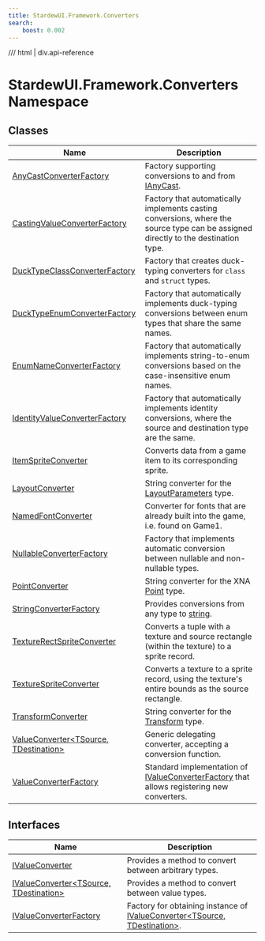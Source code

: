 ```yaml
---
title: StardewUI.Framework.Converters
search:
    boost: 0.002
---
```


<link rel="stylesheet" href="/StardewUI/stylesheets/reference.css" />

/// html | div.api-reference

# StardewUI.Framework.Converters Namespace

## Classes

| Name | Description |
| --- | --- |
| [AnyCastConverterFactory](anycastconverterfactory.md) | Factory supporting conversions to and from [IAnyCast](../ianycast.md). |
| [CastingValueConverterFactory](castingvalueconverterfactory.md) | Factory that automatically implements casting conversions, where the source type can be assigned directly to the destination type. |
| [DuckTypeClassConverterFactory](ducktypeclassconverterfactory.md) | Factory that creates duck-typing converters for `class` and `struct` types. |
| [DuckTypeEnumConverterFactory](ducktypeenumconverterfactory.md) | Factory that automatically implements duck-typing conversions between enum types that share the same names. |
| [EnumNameConverterFactory](enumnameconverterfactory.md) | Factory that automatically implements string-to-enum conversions based on the case-insensitive enum names. |
| [IdentityValueConverterFactory](identityvalueconverterfactory.md) | Factory that automatically implements identity conversions, where the source and destination type are the same. |
| [ItemSpriteConverter](itemspriteconverter.md) | Converts data from a game item to its corresponding sprite. |
| [LayoutConverter](layoutconverter.md) | String converter for the [LayoutParameters](../../layout/layoutparameters.md) type. |
| [NamedFontConverter](namedfontconverter.md) | Converter for fonts that are already built into the game, i.e. found on Game1. |
| [NullableConverterFactory](nullableconverterfactory.md) | Factory that implements automatic conversion between nullable and non-nullable types. |
| [PointConverter](pointconverter.md) | String converter for the XNA [Point](https://docs.monogame.net/api/Microsoft.Xna.Framework.Point.html) type. |
| [StringConverterFactory](stringconverterfactory.md) | Provides conversions from any type to [string](https://learn.microsoft.com/en-us/dotnet/api/system.string). |
| [TextureRectSpriteConverter](texturerectspriteconverter.md) | Converts a tuple with a texture and source rectangle (within the texture) to a sprite record. |
| [TextureSpriteConverter](texturespriteconverter.md) | Converts a texture to a sprite record, using the texture's entire bounds as the source rectangle. |
| [TransformConverter](transformconverter.md) | String converter for the [Transform](../../graphics/transform.md) type. |
| [ValueConverter&lt;TSource, TDestination&gt;](valueconverter-2.md) | Generic delegating converter, accepting a conversion function. |
| [ValueConverterFactory](valueconverterfactory.md) | Standard implementation of [IValueConverterFactory](ivalueconverterfactory.md) that allows registering new converters. |

## Interfaces

| Name | Description |
| --- | --- |
| [IValueConverter](ivalueconverter.md) | Provides a method to convert between arbitrary types. |
| [IValueConverter&lt;TSource, TDestination&gt;](ivalueconverter-2.md) | Provides a method to convert between value types. |
| [IValueConverterFactory](ivalueconverterfactory.md) | Factory for obtaining instance of [IValueConverter&lt;TSource, TDestination&gt;](ivalueconverter-2.md). |

